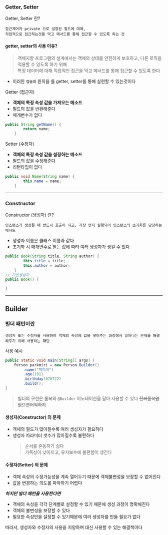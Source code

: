 ### Getter, Setter

Getter, Setter 란?

```
접근제어자 private 으로 설정된 필드에 대해,
직접적으로 접근하는것을 막고 메서드를 통해 접근할 수 있도록 하는 것
```

#### getter, setter의 사용 이유?

> 객체지향 프로그램의 설계에서는 객체의 상태를 안전하게 보호하고, 다른 로직을 적용할 수 있도록 하기 위해  
> 특정 데이터에 대해 직접적인 접근을 막고 메서드를 통해 접근할 수 있도록 한다

- 이러한 `캡슐화` 원칙을 를 getter, setter를 통해 실현할 수 있는것이다

Getter (접근자)

- **객체의 특정 속성 값을 가져오는 메소드**
- 필드의 값을 반환해준다
- 매개변수가 없다

```java
public String getName() {
        return name;
    }
```

Setter (수정자)

- **객체의 특정 속성 값을 설정하는 메소드**
- 필드의 값을 수정해준다
- 리턴타입이 없다

```java
public void Name(String name) {
        this.name = name;
    }
```

---

### Constructor

Constructor (생성자) 란?

```
인스턴스가 생성될 때 반드시 호출이 되고, 가장 먼저 실행되어 인스턴스의 초기화를 담당하는 메서드
```

- 생성자 이름은 클래스 이름과 같다
- 초기화 시 매개변수로 받는 값에 따라 여러 생성자가 생길 수 있다

```java
public Book(String title, String author) {
        this.title = title;
        this.author = author;
    }
// 기본생성자
public Book() {

}
```

---

## Builder

### 빌더 패턴이란

```
생성자 또는 수정자를 사용하여 객체의 속성에 값을 넣어주는 과정에서 일어나는 문제를 해결해주기 위해 사용하는 패턴
```

사용 예시

```java
public static void main(String[] args) {
    Person parkmiri = new Person.Builder()
        .name("박미리")
        .age(101)
        .birthday(070722)
        .build();
}
```

> 빌더의 구현은 롬복의 `@Builder` 어노테이션을 달아 사용할 수 있다 ~~진짜롬복없었으면어떡하지~~

#### 생성자(Constructor) 의 문제

- 객체의 필드가 많아질수록 여러 생성자가 필요하다
- 생성자 파라미터 갯수가 많아질수록 불편하다
  > 순서를 혼동하기 쉽다  
  > 가독성이 낮아지고, 유지보수에 불편함이 생긴다

#### 수정자(Setter) 의 문제

- 객체 속성의 수정가능성을 계속 열어두기 때문에 객체불변성을 보장할 수 없어진다
- 값을 변경하는 의도롤 파악하기 어렵다

**_하지만 빌더 패턴을 사용한다면_**

- 객체의 속성을 각각 단계별로 설정할 수 있기 때문에 생성 과정이 명확해진다
- 객체의 불변성을 보장할 수 있다
- 필요한 속성만을 설정할 수 있기때문에 여러 생성자를 만들 필요가 없다

따라서, 생성자와 수정자의 사용을 지양하며 대신 사용할 수 있는 해결책이다
